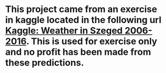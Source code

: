 # This project came from an exercise in kaggle located in the following url [Kaggle: Weather in Szeged 2006-2016](https://www.kaggle.com/budincsevity/szeged-weather). This is used for exercise only and no profit has been made from these predictions.
